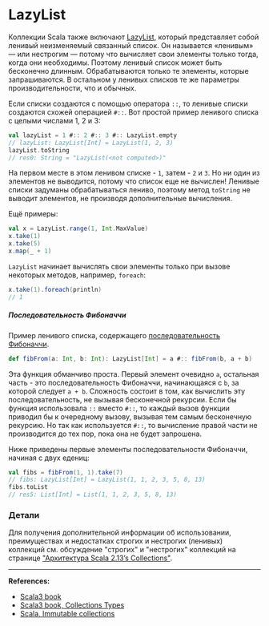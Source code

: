 # LazyList

Коллекции Scala также включают [LazyList](https://scala-lang.org/api/3.x/scala/collection/immutable/LazyList.html),
который представляет собой ленивый неизменяемый связанный список.
Он называется «ленивым» — или нестрогим — потому что вычисляет свои элементы только тогда, когда они необходимы.
Поэтому ленивый список может быть бесконечно длинным. 
Обрабатываются только те элементы, которые запрашиваются. 
В остальном у ленивых списков те же параметры производительности, что и обычных.

Если списки создаются с помощью оператора `::`, то ленивые списки создаются схожей операцией `#::`. 
Вот простой пример ленивого списка с целыми числами 1, 2 и 3:

```scala
val lazyList = 1 #:: 2 #:: 3 #:: LazyList.empty
// lazyList: LazyList[Int] = LazyList(1, 2, 3)
lazyList.toString
// res0: String = "LazyList(<not computed>)"
```

На первом месте в этом ленивом списке - `1`, затем - `2` и `3`. 
Но ни один из элементов не выводится, потому что список еще не вычислен! 
Ленивые списки задуманы обрабатываться лениво, поэтому метод `toString` не выводит элементов, 
не производя дополнительные вычисления.

Ещё примеры:

```scala
val x = LazyList.range(1, Int.MaxValue)
x.take(1)    
x.take(5)    
x.map(_ + 1) 
```

`LazyList` начинает вычислять свои элементы только при вызове некоторых методов, например, `foreach`:

```scala
x.take(1).foreach(println)
// 1
```

##### Последовательность Фибоначчи

Пример ленивого списка, 
содержащего [последовательность Фибоначчи](https://ru.wikipedia.org/wiki/%D0%A7%D0%B8%D1%81%D0%BB%D0%B0_%D0%A4%D0%B8%D0%B1%D0%BE%D0%BD%D0%B0%D1%87%D1%87%D0%B8). 

```scala
def fibFrom(a: Int, b: Int): LazyList[Int] = a #:: fibFrom(b, a + b)
```

Эта функция обманчиво проста. 
Первый элемент очевидно `a`, остальная часть - 
это последовательность Фибоначчи, начинающаяся с `b`, за которой следует `a + b`. 
Сложность состоит в том, как вычислить эту последовательность, не вызывая бесконечной рекурсии. 
Если бы функция использовала `::` вместо `#::`, то каждый вызов функции приводил бы к очередному вызову, 
вызывая тем самым бесконечную рекурсию. 
Но так как используется `#::`, то вычисление правой части не производится до тех пор, пока она не будет запрошена.

Ниже приведены первые элементы последовательности Фибоначчи, начиная с двух едениц:

```scala
val fibs = fibFrom(1, 1).take(7)
// fibs: LazyList[Int] = LazyList(1, 1, 2, 3, 5, 8, 13)
fibs.toList
// res5: List[Int] = List(1, 1, 2, 3, 5, 8, 13)
```


### Детали

Для получения дополнительной информации об использовании, преимуществах и недостатках
строгих и нестрогих (ленивых) коллекций см.
обсуждение "строгих" и "нестрогих" коллекций на странице
["Архитектура Scala 2.13’s Collections"](https://docs.scala-lang.org/overviews/core/architecture-of-scala-213-collections.html).


---

**References:**
- [Scala3 book](https://docs.scala-lang.org/scala3/book/taste-collections.html)
- [Scala3 book, Collections Types](https://docs.scala-lang.org/scala3/book/collections-classes.html)
- [Scala, Immutable collections](https://docs.scala-lang.org/ru/overviews/collections-2.13/concrete-immutable-collection-classes.html)
